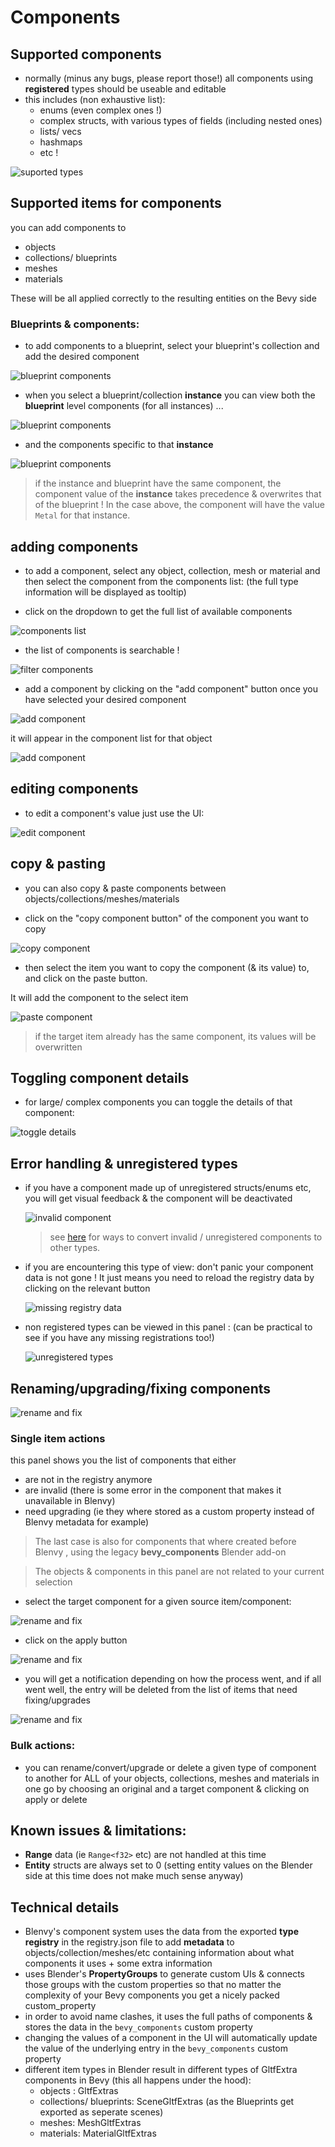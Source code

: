 # Components

## Supported components

- normally (minus any bugs, please report those!) all components using **registered** types should be useable and editable
- this includes (non exhaustive list):
  * enums (even complex ones !)  
  * complex structs, with various types of fields (including nested ones)
  * lists/ vecs
  * hashmaps
  * etc !

![suported types](./docs/components_suported_types.png)

## Supported items for components

you can add components to 
  - objects 
  - collections/ blueprints
  - meshes
  - materials

These will be all applied correctly to the resulting entities on the Bevy side

### Blueprints & components:

- to add components to a blueprint, select your blueprint's collection and add the desired component

![blueprint components](./docs/components_blueprints.png)

- when you select a blueprint/collection **instance** you can view both the **blueprint** level components (for all instances) ...

![blueprint components](./docs/components_blueprints_blueprint.png)


- and the components specific to that **instance**

![blueprint components](./docs/components_blueprints_instance.png)


> if the instance and blueprint have the same component, the component value of the **instance** takes precedence & overwrites that of the blueprint ! In the case above, the component will have the value ```Metal``` for that instance.

## adding components

- to add a component, select any object, collection, mesh or material and then select the component from the components list: (the full type information will be displayed as tooltip)

- click on the dropdown to get the full list of available components

![components list](./docs/components_list.png)

- the list of components is searchable !

![filter components](./docs/components_search.png)

- add a component by clicking on the "add component" button once you have selected your desired component

![add component](./docs/components_add.png)

  it will appear in the component list for that object

![add component](./docs/components_add2.png)


## editing components

- to edit a component's value just use the UI: 

![edit component](./docs/components_edit.png)


## copy & pasting 

- you can also copy & paste components between objects/collections/meshes/materials

- click on the "copy component button" of the component you want to copy

![copy component](./docs/components_copy.png)

- then select the item you want to copy the component (& its value) to, and click on the paste button.

It will add the component to the select item

![paste component](./docs/components_paste.png)

> if the target item already has the same component, its values will be overwritten


## Toggling component details

- for large/ complex components you can toggle the details of that component:

![toggle details](./docs/components_details.png)


## Error handling & unregistered types

- if you have a component made up of unregistered structs/enums etc, you will get visual feedback & the component will be deactivated

    ![invalid component](./docs/components_invalid.png)

  > see [here](#renamingupgradingfixing-components) for ways to convert invalid / unregistered components to other types.


- if you are encountering this type of view: don't panic your component data is not gone ! It just means you need to reload the registry data by clicking on the relevant button

    ![missing registry data](./docs/components_missing_registry_data.png)

- non registered types can be viewed in this panel : (can be practical to see if you have any missing registrations too!)

    ![unregistered types](./docs/components_unregistered_types.png)


## Renaming/upgrading/fixing components

![rename and fix](./docs/components_rename_fix.png)

### Single item actions

this panel shows you the list of components that either 
 * are not in the registry anymore
 * are invalid (there is some error in the component that makes it unavailable in Blenvy)
 * need upgrading (ie they where stored as a custom property instead of Blenvy metadata for example)

> The last case is also for components that where created before Blenvy , using the legacy **bevy_components** Blender add-on

> The objects & components in this panel are not related to your current selection

- select the target component for a given source item/component:

![rename and fix](./docs/components_rename_fix2.png)

- click on the apply button

![rename and fix](./docs/components_rename_fix3.png)

- you will get a notification depending on how the process went, and if all went well, the entry will be deleted from the list of items that need fixing/upgrades

![rename and fix](./docs/components_rename_fix4.png)


### Bulk actions:

- you can rename/convert/upgrade or delete a given type of component to another for ALL of your objects, collections, meshes and materials in one go
by choosing an original and a target component & clicking on apply or delete


## Known issues & limitations:

* **Range** data (ie ```Range<f32>``` etc) are not handled at this time
* **Entity** structs are always set to 0 (setting entity values on the Blender side at this time does not make much sense anyway) 



## Technical details

- Blenvy's component system uses the data from the exported **type registry** in the registry.json file to add **metadata** to objects/collection/meshes/etc containing information about what components it uses + some extra information
- uses Blender's **PropertyGroups** to generate custom UIs & connects those groups with the custom properties so that no matter the complexity
of your Bevy components you get a nicely packed custom_property
- in order to avoid name clashes, it uses the full paths of components & stores the data in the ```bevy_components``` custom property
- changing the values of a component in the UI  will automatically update the value of the underlying entry in the ```bevy_components``` custom property
- different item types in Blender result in different types of GltfExtra components in Bevy (this all happens under the hood):
  - objects : GltfExtras
  - collections/ blueprints: SceneGltfExtras (as the Blueprints get exported as seperate scenes)
  - meshes: MeshGltfExtras
  - materials: MaterialGltfExtras
